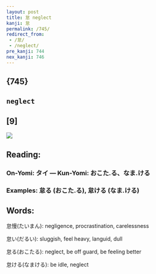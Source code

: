 ```yaml
---
layout: post
title: 怠 neglect
kanji: 怠
permalink: /745/
redirect_from:
 - /怠/
 - /neglect/
pre_kanji: 744
nex_kanji: 746
---
```


## {745}

## `neglect`

## [9]

<div class="stroke"><img src="E680A0.png" /></div>

## Reading:

### On-Yomi: タイ &mdash; Kun-Yomi: おこた.る、なま.ける

### Examples: 怠る (おこた.る), 怠ける (なま.ける)

## Words:

怠慢(たいまん): negligence, procrastination, carelessness

怠い(だるい): sluggish, feel heavy, languid, dull

怠る(おこたる): neglect, be off guard, be feeling better

怠ける(なまける): be idle, neglect
